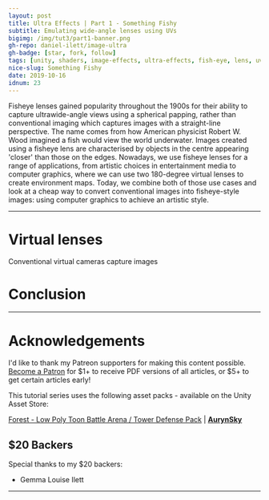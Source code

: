 ```yaml
---
layout: post
title: Ultra Effects | Part 1 - Something Fishy
subtitle: Emulating wide-angle lenses using UVs
bigimg: /img/tut3/part1-banner.png
gh-repo: daniel-ilett/image-ultra
gh-badge: [star, fork, follow]
tags: [unity, shaders, image-effects, ultra-effects, fish-eye, lens, uvs]
nice-slug: Something Fishy
date: 2019-10-16
idnum: 23
---
```


Fisheye lenses gained popularity throughout the 1900s for their ability to capture ultrawide-angle views using a spherical papping, rather than conventional imaging which captures images with a straight-line perspective. The name comes from how American physicist Robert W. Wood imagined a fish would view the world underwater. Images created using a fisheye lens are characterised by objects in the centre appearing 'closer' than those on the edges. Nowadays, we use fisheye lenses for a range of applications, from artistic choices in entertainment media to computer graphics, where we can use two 180-degree virtual lenses to create environment maps. Today, we combine both of those use cases and look at a cheap way to convert conventional images into fisheye-style images: using computer graphics to achieve an artistic style.

<hr/>

# Virtual lenses

Conventional virtual cameras capture images 

# Conclusion

<hr/>

# Acknowledgements

I'd like to thank my Patreon supporters for making this content possible. [Become a Patron](https://www.patreon.com/danielilett) for $1+ to receive PDF versions of all articles, or $5+ to get certain articles early!

This tutorial series uses the following asset packs - available on the Unity Asset Store:

[Forest - Low Poly Toon Battle Arena / Tower Defense Pack](https://assetstore.unity.com/packages/3d/environments/forest-low-poly-toon-battle-arena-tower-defense-pack-100080) | [**AurynSky**](https://assetstore.unity.com/publishers/17283)

## $20 Backers

Special thanks to my $20 backers:

- Gemma Louise Ilett

<hr/>
